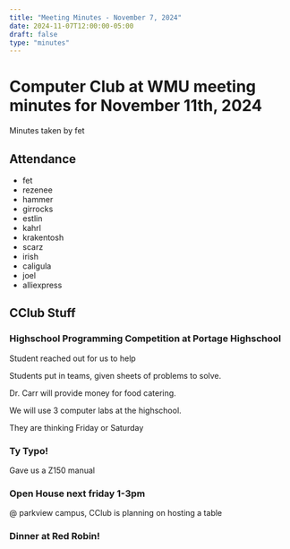 ```yaml
---
title: "Meeting Minutes - November 7, 2024"
date: 2024-11-07T12:00:00-05:00
draft: false
type: "minutes"
---
```


# Computer Club at WMU meeting minutes for November 11th, 2024
Minutes taken by fet



## Attendance
* fet
* rezenee
* hammer
* girrocks
* estlin
* kahrl
* krakentosh
* scarz
* irish
* caligula
* joel
* alliexpress


## CClub Stuff
### Highschool Programming Competition at Portage Highschool
Student reached out for us to help

Students put in teams, given sheets of problems to solve.

Dr. Carr will provide money for food catering.

We will use 3 computer labs at the highschool.

They are thinking Friday or Saturday

### Ty Typo!

Gave us a Z150 manual

### Open House next friday 1-3pm
@ parkview campus, CClub is planning on hosting a table

### Dinner at Red Robin!

